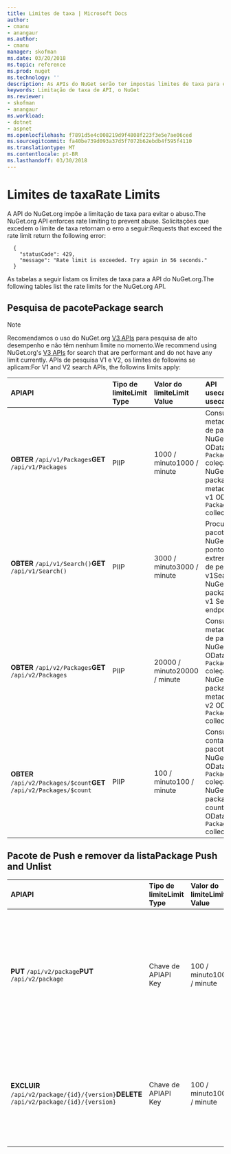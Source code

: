 ```yaml
---
title: Limites de taxa | Microsoft Docs
author:
- cmanu
- anangaur
ms.author:
- cmanu
manager: skofman
ms.date: 03/20/2018
ms.topic: reference
ms.prod: nuget
ms.technology: ''
description: As APIs do NuGet serão ter impostas limites de taxa para evitar o abuso.
keywords: Limitação de taxa de API, o NuGet
ms.reviewer:
- skofman
- anangaur
ms.workload:
- dotnet
- aspnet
ms.openlocfilehash: f7891d5e4c008219d9f4808f223f3e5e7ae06ced
ms.sourcegitcommit: fa40be739d093a37d5f7072b62ebdb4f595f4110
ms.translationtype: MT
ms.contentlocale: pt-BR
ms.lasthandoff: 03/30/2018
---
```

# <a name="rate-limits"></a><span data-ttu-id="b3169-104">Limites de taxa</span><span class="sxs-lookup"><span data-stu-id="b3169-104">Rate Limits</span></span>

<span data-ttu-id="b3169-105">A API do NuGet.org impõe a limitação de taxa para evitar o abuso.</span><span class="sxs-lookup"><span data-stu-id="b3169-105">The NuGet.org API enforces rate limiting to prevent abuse.</span></span> <span data-ttu-id="b3169-106">Solicitações que excedem o limite de taxa retornam o erro a seguir:</span><span class="sxs-lookup"><span data-stu-id="b3169-106">Requests that exceed the rate limit return the following error:</span></span> 

  ~~~
    {
      "statusCode": 429,
      "message": "Rate limit is exceeded. Try again in 56 seconds."
    }
  ~~~

<span data-ttu-id="b3169-107">As tabelas a seguir listam os limites de taxa para a API do NuGet.org.</span><span class="sxs-lookup"><span data-stu-id="b3169-107">The following tables list the rate limits for the NuGet.org API.</span></span>

## <a name="package-search"></a><span data-ttu-id="b3169-108">Pesquisa de pacote</span><span class="sxs-lookup"><span data-stu-id="b3169-108">Package search</span></span>

> [!Note]
> <span data-ttu-id="b3169-109">Recomendamos o uso do NuGet.org [V3 APIs](https://docs.microsoft.com/nuget/api/search-query-service-resource) para pesquisa de alto desempenho e não têm nenhum limite no momento.</span><span class="sxs-lookup"><span data-stu-id="b3169-109">We recommend using NuGet.org's [V3 APIs](https://docs.microsoft.com/nuget/api/search-query-service-resource) for search that are performant and do not have any limit currently.</span></span> <span data-ttu-id="b3169-110">APIs de pesquisa V1 e V2, os limites de followins se aplicam:</span><span class="sxs-lookup"><span data-stu-id="b3169-110">For V1 and V2 search APIs, the followins limits apply:</span></span>


| <span data-ttu-id="b3169-111">API</span><span class="sxs-lookup"><span data-stu-id="b3169-111">API</span></span> | <span data-ttu-id="b3169-112">Tipo de limite</span><span class="sxs-lookup"><span data-stu-id="b3169-112">Limit Type</span></span> | <span data-ttu-id="b3169-113">Valor do limite</span><span class="sxs-lookup"><span data-stu-id="b3169-113">Limit Value</span></span> | <span data-ttu-id="b3169-114">API usecase</span><span class="sxs-lookup"><span data-stu-id="b3169-114">API usecase</span></span> |
|:---|:---|:---|:---|
<span data-ttu-id="b3169-115">**OBTER** `/api/v1/Packages`</span><span class="sxs-lookup"><span data-stu-id="b3169-115">**GET** `/api/v1/Packages`</span></span> | <span data-ttu-id="b3169-116">PI</span><span class="sxs-lookup"><span data-stu-id="b3169-116">IP</span></span> | <span data-ttu-id="b3169-117">1000 / minuto</span><span class="sxs-lookup"><span data-stu-id="b3169-117">1000 / minute</span></span> | <span data-ttu-id="b3169-118">Consultar metadados de pacote do NuGet via OData v1 `Packages` coleção</span><span class="sxs-lookup"><span data-stu-id="b3169-118">Query NuGet package metadata via v1 OData `Packages` collection</span></span> |
<span data-ttu-id="b3169-119">**OBTER** `/api/v1/Search()`</span><span class="sxs-lookup"><span data-stu-id="b3169-119">**GET** `/api/v1/Search()`</span></span> | <span data-ttu-id="b3169-120">PI</span><span class="sxs-lookup"><span data-stu-id="b3169-120">IP</span></span> | <span data-ttu-id="b3169-121">3000 / minuto</span><span class="sxs-lookup"><span data-stu-id="b3169-121">3000 / minute</span></span> | <span data-ttu-id="b3169-122">Procurar pacotes do NuGet via ponto de extremidade de pesquisa v1</span><span class="sxs-lookup"><span data-stu-id="b3169-122">Search for NuGet packages via v1 Search endpoint</span></span> | 
<span data-ttu-id="b3169-123">**OBTER** `/api/v2/Packages`</span><span class="sxs-lookup"><span data-stu-id="b3169-123">**GET** `/api/v2/Packages`</span></span> | <span data-ttu-id="b3169-124">PI</span><span class="sxs-lookup"><span data-stu-id="b3169-124">IP</span></span> | <span data-ttu-id="b3169-125">20000 / minuto</span><span class="sxs-lookup"><span data-stu-id="b3169-125">20000 / minute</span></span> | <span data-ttu-id="b3169-126">Consultar metadados de pacote do NuGet via OData v2 `Packages` coleção</span><span class="sxs-lookup"><span data-stu-id="b3169-126">Query NuGet package metadata via v2 OData `Packages` collection</span></span> | 
<span data-ttu-id="b3169-127">**OBTER** `/api/v2/Packages/$count`</span><span class="sxs-lookup"><span data-stu-id="b3169-127">**GET** `/api/v2/Packages/$count`</span></span> | <span data-ttu-id="b3169-128">PI</span><span class="sxs-lookup"><span data-stu-id="b3169-128">IP</span></span> | <span data-ttu-id="b3169-129">100 / minuto</span><span class="sxs-lookup"><span data-stu-id="b3169-129">100 / minute</span></span> | <span data-ttu-id="b3169-130">Consulta de contagem de pacotes do NuGet via OData v2 `Packages` coleção</span><span class="sxs-lookup"><span data-stu-id="b3169-130">Query NuGet package count via v2 OData `Packages` collection</span></span> | 

## <a name="package-push-and-unlist"></a><span data-ttu-id="b3169-131">Pacote de Push e remover da lista</span><span class="sxs-lookup"><span data-stu-id="b3169-131">Package Push and Unlist</span></span>

| <span data-ttu-id="b3169-132">API</span><span class="sxs-lookup"><span data-stu-id="b3169-132">API</span></span> | <span data-ttu-id="b3169-133">Tipo de limite</span><span class="sxs-lookup"><span data-stu-id="b3169-133">Limit Type</span></span> | <span data-ttu-id="b3169-134">Valor do limite</span><span class="sxs-lookup"><span data-stu-id="b3169-134">Limit Value</span></span> | <span data-ttu-id="b3169-135">APU usecase</span><span class="sxs-lookup"><span data-stu-id="b3169-135">APU usecase</span></span> | 
|:---|:---|:---|:--- |
<span data-ttu-id="b3169-136">**PUT** `/api/v2/package`</span><span class="sxs-lookup"><span data-stu-id="b3169-136">**PUT** `/api/v2/package`</span></span> | <span data-ttu-id="b3169-137">Chave de API</span><span class="sxs-lookup"><span data-stu-id="b3169-137">API Key</span></span> | <span data-ttu-id="b3169-138">100 / minuto</span><span class="sxs-lookup"><span data-stu-id="b3169-138">100 / minute</span></span> | <span data-ttu-id="b3169-139">Carregue um novo pacote de NuGet (versão) por meio do ponto de extremidade de envio por push v2</span><span class="sxs-lookup"><span data-stu-id="b3169-139">Upload a new NuGet package (version) via v2 push endpoint</span></span> 
<span data-ttu-id="b3169-140">**EXCLUIR** `/api/v2/package/{id}/{version}`</span><span class="sxs-lookup"><span data-stu-id="b3169-140">**DELETE** `/api/v2/package/{id}/{version}`</span></span> | <span data-ttu-id="b3169-141">Chave de API</span><span class="sxs-lookup"><span data-stu-id="b3169-141">API Key</span></span> | <span data-ttu-id="b3169-142">100 / minuto</span><span class="sxs-lookup"><span data-stu-id="b3169-142">100 / minute</span></span> | <span data-ttu-id="b3169-143">Remover da lista um pacote do NuGet via ponto de extremidade v2 (versão)</span><span class="sxs-lookup"><span data-stu-id="b3169-143">Unlist a NuGet package (version) via v2 endpoint</span></span> 
